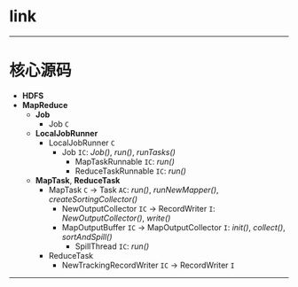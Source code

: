 
# link

---

# 核心源码

  * __HDFS__
  * __MapReduce__
    * __Job__
      * Job `C`
    * __LocalJobRunner__
      * LocalJobRunner `C`
        * Job `IC`: _Job()_, _run()_, _runTasks()_
          * MapTaskRunnable `IC`: _run()_
          * ReduceTaskRunnable `IC`: _run()_
    * __MapTask__, __ReduceTask__
      * MapTask `C` -> Task `AC`: _run()_, _runNewMapper()_, _createSortingCollector()_
        * NewOutputCollector `IC` -> RecordWriter `I`: _NewOutputCollector()_, _write()_
        * MapOutputBuffer `IC` -> MapOutputCollector `I`: _init()_, _collect()_, _sortAndSpill()_
          * SpillThread `IC`: _run()_
      * ReduceTask
        * NewTrackingRecordWriter `IC` -> RecordWriter `I`

---
